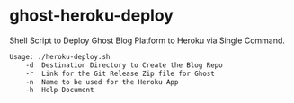 # ghost-heroku-deploy
Shell Script to Deploy Ghost Blog Platform to Heroku via Single Command. 

```bash
Usage: ./heroku-deploy.sh
    -d  Destination Directory to Create the Blog Repo
    -r  Link for the Git Release Zip file for Ghost
    -n  Name to be used for the Heroku App
    -h  Help Document
```
